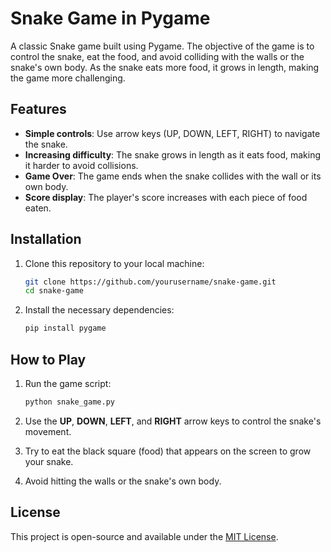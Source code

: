 # Snake Game in Pygame

A classic Snake game built using Pygame. The objective of the game is to control the snake, eat the food, and avoid colliding with the walls or the snake's own body. As the snake eats more food, it grows in length, making the game more challenging.

## Features
- **Simple controls**: Use arrow keys (UP, DOWN, LEFT, RIGHT) to navigate the snake.
- **Increasing difficulty**: The snake grows in length as it eats food, making it harder to avoid collisions.
- **Game Over**: The game ends when the snake collides with the wall or its own body.
- **Score display**: The player's score increases with each piece of food eaten.

## Installation

1. Clone this repository to your local machine:
    ```bash
    git clone https://github.com/yourusername/snake-game.git
    cd snake-game
    ```

2. Install the necessary dependencies:
    ```bash
    pip install pygame
    ```

## How to Play

1. Run the game script:
    ```bash
    python snake_game.py
    ```

2. Use the **UP**, **DOWN**, **LEFT**, and **RIGHT** arrow keys to control the snake's movement.
3. Try to eat the black square (food) that appears on the screen to grow your snake.
4. Avoid hitting the walls or the snake's own body.

## License

This project is open-source and available under the [MIT License](LICENSE).
